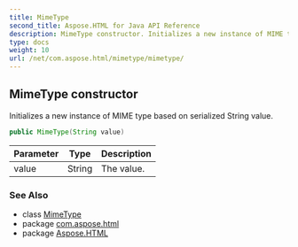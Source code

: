 ```yaml
---
title: MimeType
second_title: Aspose.HTML for Java API Reference
description: MimeType constructor. Initializes a new instance of MIME type based on serialized String value
type: docs
weight: 10
url: /net/com.aspose.html/mimetype/mimetype/
---
```

## MimeType constructor

Initializes a new instance of MIME type based on serialized String value.

```java
public MimeType(String value)
```

| Parameter | Type | Description |
| --- | --- | --- |
| value | String | The value. |

### See Also

* class [MimeType](../)
* package [com.aspose.html](../../mimetype/)
* package [Aspose.HTML](../../../)
